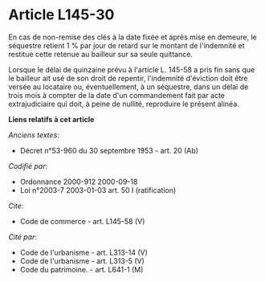 # Article L145-30

En cas de non-remise des clés à la date fixée et après mise en demeure, le séquestre retient 1 % par jour de retard sur le
montant de l'indemnité et restitue cette retenue au bailleur sur sa seule quittance. 

Lorsque le délai de quinzaine prévu à l'article L. 145-58 a pris fin sans que le bailleur ait usé de son droit de repentir,
l'indemnité d'éviction doit être versée au locataire ou, éventuellement, à un séquestre, dans un délai de trois mois à
compter de la date d'un commandement fait par acte extrajudiciaire qui doit, à peine de nullité, reproduire le présent
alinéa.

**Liens relatifs à cet article**

_Anciens textes_:

  - Décret n°53-960 du 30 septembre 1953 - art. 20 (Ab)

_Codifié par_:

  - Ordonnance 2000-912 2000-09-18
  - Loi n°2003-7 2003-01-03 art. 50 I (ratification)

_Cite_:

  - Code de commerce - art. L145-58 (V)

_Cité par_:

  - Code de l'urbanisme - art. L313-14 (V)
  - Code de l'urbanisme - art. L313-5 (V)
  - Code du patrimoine. - art. L641-1 (M)
